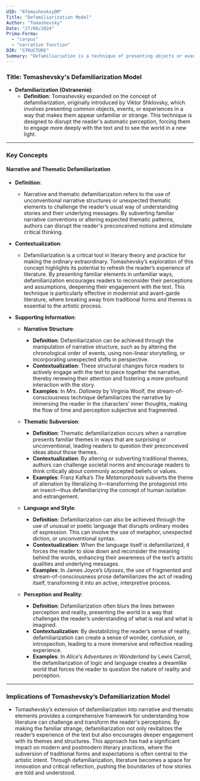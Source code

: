 ```yaml
---
UID: "6TomashevksyDM"
Title: "Defamiliarization Model"
Author: "Tomashevsky"
Date: "27/08/2024"
Prima-Forma:
  - "corpus"
  - "narrative function"
DIR: "STRUCTURE"
Summary: "Defamiliariation is a technique of presenting objects or events in unfamiliar ways to make the reader perceive them differently"
---
```

### Title: **Tomashevsky's Defamiliarization Model**

- **Defamiliarization (Ostranenie)**:
  - **Definition**: Tomashevsky expanded on the concept of defamiliarization, originally introduced by Viktor Shklovsky, which involves presenting common objects, events, or experiences in a way that makes them appear unfamiliar or strange. This technique is designed to disrupt the reader's automatic perception, forcing them to engage more deeply with the text and to see the world in a new light.

---

### **Key Concepts**

#### **Narrative and Thematic Defamiliarization**

- **Definition**:
  - Narrative and thematic defamiliarization refers to the use of unconventional narrative structures or unexpected thematic elements to challenge the reader’s usual way of understanding stories and their underlying messages. By subverting familiar narrative conventions or altering expected thematic patterns, authors can disrupt the reader's preconceived notions and stimulate critical thinking.

- **Contextualization**:
  - Defamiliarization is a critical tool in literary theory and practice for making the ordinary extraordinary. Tomashevsky’s exploration of this concept highlights its potential to refresh the reader’s experience of literature. By presenting familiar elements in unfamiliar ways, defamiliarization encourages readers to reconsider their perceptions and assumptions, deepening their engagement with the text. This technique is particularly effective in modernist and avant-garde literature, where breaking away from traditional forms and themes is essential to the artistic process.

- **Supporting Information**:
  - **Narrative Structure**:
    - **Definition**: Defamiliarization can be achieved through the manipulation of narrative structure, such as by altering the chronological order of events, using non-linear storytelling, or incorporating unexpected shifts in perspective.
    - **Contextualization**: These structural changes force readers to actively engage with the text to piece together the narrative, thereby renewing their attention and fostering a more profound interaction with the story.
    - **Examples**: In *Mrs. Dalloway* by Virginia Woolf, the stream-of-consciousness technique defamiliarizes the narrative by immersing the reader in the characters’ inner thoughts, making the flow of time and perception subjective and fragmented.

  - **Thematic Subversion**:
    - **Definition**: Thematic defamiliarization occurs when a narrative presents familiar themes in ways that are surprising or unconventional, leading readers to question their preconceived ideas about those themes.
    - **Contextualization**: By altering or subverting traditional themes, authors can challenge societal norms and encourage readers to think critically about commonly accepted beliefs or values.
    - **Examples**: Franz Kafka’s *The Metamorphosis* subverts the theme of alienation by literalizing it—transforming the protagonist into an insect—thus defamiliarizing the concept of human isolation and estrangement.

  - **Language and Style**:
    - **Definition**: Defamiliarization can also be achieved through the use of unusual or poetic language that disrupts ordinary modes of expression. This can involve the use of metaphor, unexpected diction, or unconventional syntax.
    - **Contextualization**: When the language itself is defamiliarized, it forces the reader to slow down and reconsider the meaning behind the words, enhancing their awareness of the text’s artistic qualities and underlying messages.
    - **Examples**: In James Joyce’s *Ulysses*, the use of fragmented and stream-of-consciousness prose defamiliarizes the act of reading itself, transforming it into an active, interpretive process.

  - **Perception and Reality**:
    - **Definition**: Defamiliarization often blurs the lines between perception and reality, presenting the world in a way that challenges the reader’s understanding of what is real and what is imagined.
    - **Contextualization**: By destabilizing the reader’s sense of reality, defamiliarization can create a sense of wonder, confusion, or introspection, leading to a more immersive and reflective reading experience.
    - **Examples**: In *Alice’s Adventures in Wonderland* by Lewis Carroll, the defamiliarization of logic and language creates a dreamlike world that forces the reader to question the nature of reality and perception.

---

### **Implications of Tomashevsky’s Defamiliarization Model**

- Tomashevsky’s extension of defamiliarization into narrative and thematic elements provides a comprehensive framework for understanding how literature can challenge and transform the reader's perceptions. By making the familiar strange, defamiliarization not only revitalizes the reader’s experience of the text but also encourages deeper engagement with its themes and structures. This approach has had a significant impact on modern and postmodern literary practices, where the subversion of traditional forms and expectations is often central to the artistic intent. Through defamiliarization, literature becomes a space for innovation and critical reflection, pushing the boundaries of how stories are told and understood.

